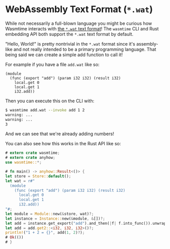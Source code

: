 # WebAssembly Text Format (`*.wat`)

While not necessarily a full-blown language you might be curious how Wasmtime
interacts with [the `*.wat` text format][spec]! The `wasmtime` CLI and Rust
embedding API both support the `*.wat` text format by default.

"Hello, World!" is pretty nontrivial in the `*.wat` format since it's
assembly-like and not really intended to be a primary programming language. That
being said we can create a simple add function to call it!

For example if you have a file `add.wat` like so:

```wat
(module
  (func (export "add") (param i32 i32) (result i32)
    local.get 0
    local.get 1
    i32.add))
```

Then you can execute this on the CLI with:

```sh
$ wasmtime add.wat --invoke add 1 2
warning: ...
warning: ...
3
```

And we can see that we're already adding numbers!

You can also see how this works in the Rust API like so:

```rust
# extern crate wasmtime;
# extern crate anyhow;
use wasmtime::*;

# fn main() -> anyhow::Result<()> {
let store = Store::default();
let wat = r#"
  (module
    (func (export "add") (param i32 i32) (result i32)
      local.get 0
      local.get 1
      i32.add))
"#;
let module = Module::new(&store, wat)?;
let instance = Instance::new(&module, &[])?;
let add = instance.get_export("add").and_then(|f| f.into_func()).unwrap();
let add = add.get2::<i32, i32, i32>()?;
println!("1 + 2 = {}", add(1, 2)?);
# Ok(())
# }
```

[spec]: https://webassembly.github.io/spec/core/text/index.html
